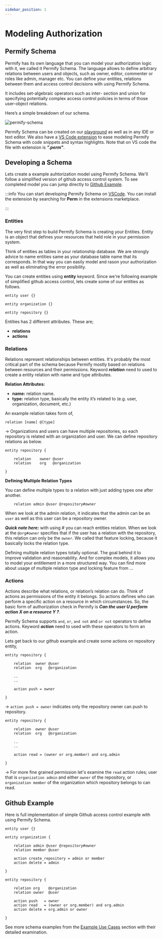 ```yaml
---
sidebar_position: 1
---
```

# Modeling Authorization 

## Permify Schema

Permify has its own language that you can model your authorization logic with it, we called it Permify Schema. The language allows to define arbitrary relations between users and objects, such as owner, editor, commenter or roles like admin, manager etc. You can define your entities, relations between them and access control decisions with using Permify Schema. 

It includes set-algebraic operators such as inter- section and union for specifying potentially complex access control policies in terms of those user-object relations.

Here’s a simple breakdown of our schema.

![permify-schema](https://user-images.githubusercontent.com/34595361/183866396-9d2850fc-043f-4254-aa4c-ee2c4172afb8.png)

Permify Schema can be created on our [playground](https://play.permify.co/) as well as in any IDE or text editor. We also have a [VS Code extension](https://marketplace.visualstudio.com/items?itemName=Permify.perm) to ease modeling Permify Schema with code snippets and syntax highlights. Note that on VS code the file with extension is ***".perm"***.

## Developing a Schema

Lets create a example auhtorization model using Permify Schema. We'll follow a simplified version of github access control system. To see completed model you can jump directly to [Github Example](#github-example). 

:::info
You can start developing Permify Schema on [VSCode]. You can install the extension by searching for **Perm** in the extensions marketplace.

[VSCode]: https://marketplace.visualstudio.com/items?itemName=Permify.perm
:::

### Entities

The very first step to build Permify Schema is creating your Entities. Entity is an object that defines your resources that held role in your permission system.

Think of entities as tables in your relationship database. We are strongly advice to name entities same as your database table name that its corresponds. In that way you can easily model and rason your authorization as well as eliminating the error posibility.

You can create entities using **entity** keyword. Since we're following example of simplified github access control, lets create some of our entities as follows.

```perm
entity user {}

entity organization {}

entity repository {} 
```

Entities has 2 different attributes. These are;

- **relations**
- **actions**

### Relations

Relations represent relationships between entities. It's probably the most critical part of the schema because Permify mostly based on relations between resources and their permissions. Keyword ***relation*** need to used to create a entity relation with name and type attributes.

**Relation Attributes:**

- **name:** relation name.
- **type:** relation type, basically the entity it’s related to (e.g. user, organization, document, etc.)

An example relation takes form of,

```perm
relation [name] @[type] 
```

→ Organizations and users can have multiple repositories, so each repository is related with an organization and user. We can define repository relations as below.

```perm
entity repository {

    relation    owner @user         
    relation    org   @organization   

}
```
**Defining Multiple Relation Types**

You can define multiple types to a relation with just adding types one after another. 

```perm
    relation admin @user @repository#owner
```

When we look at the admin relation, it indicates that the admin can be an `user` as well as this user can be a repository owner. 

***Quick note here:*** with using # you can reach entities relation. When we look at the `@org#owner` specifies that if the user has a relation with the repository, this relation can only be the `owner`. We called that feature locking, because it basically locks the relation type.

Defining multiple relation types totally optional. The goal behind it to improve validation and reasonability. And for complex models, it allows you to model your entitlement in a more structured way. You can find more about usage of multiple relation type and locking feature from ...

### Actions

Actions describe what relations, or relation’s relation can do. Think of actions as permissions of the entity it belongs. So actions defines who can perform a specific action on a resource in which circumstances. So, the basic form of authorization check in Permify is ***Can the user U perform action X on a resource Y ?***.

Permify Schema supports ``and``, ``or``, ``and not`` and ``or not`` operators to define actions. Keyword ***action*** need to used with these operators to form an action.

Lets get back to our github example and create some actions on repository entity,

```perm
entity repository {

    relation  owner @user         
    relation  org   @organization      
    
    ..
    ..

    action push = owner

}
```

→ ``action push = owner`` indicates only the repository owner can push to
repository.

```perm
entity repository {

    relation  owner @user         
    relation  org   @organization 

    ..
    ..

    action read = (owner or org.member) and org.admin

}
```

→ For more fine grained permission let's examine the ``read`` action rules; user that is ``organization admin`` and either ``owner`` of the repository, or ``organization member`` of the organization which repository belongs to can read.

## Github Example 

Here is full implementation of simple Github access control example with using Permify Schema.

```perm
entity user {} 

entity organization {

    relation admin @user @repository#owner
    relation member @user   

    action create_repository = admin or member
    action delete = admin

} 

entity repository {

    relation org    @organization    
    relation owner  @user  

    action push   = owner 
    action read   = (owner or org.member) and org.admin
    action delete = org.admin or owner

} 
```

See more schema examples from the [Example Use Cases](/docs/example-use-cases/simple-rbac) section with their detailed examination.
